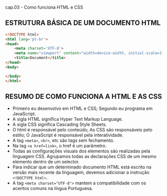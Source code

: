 cap.03 - Como funciona HTML e CSS

## ESTRUTURA BÁSICA DE UM DOCUMENTO HTML

```html
<!DOCTYPE html> 
<html lang='pt-br'> 
<head> 
    <meta charset='UTF-8'> 
    <meta name="viewport" content="width=device-width, initial-scale=1.0"> 
    <title>Document</title> 
</head> 
<body> 

</body> 
</html>
```

## RESUMO DE COMO FUNCIONA A HTML E AS CSS

- Primeiro eu desenvolvo em HTML e CSS; Segundo eu programa em JavaScript.
- A sigla HTML significa Hyper Text Markup Language.
- A sigla CSS significa Cascading Style Sheets.
- O html é responsável pelo conteúdo; As CSS são responsáveis pelo estilo; O JavaScript é responsável pela interatividade.
- A tag `<meta>`, `<br>`, etc são tags sem fechamento.
- Na tag `<a href=link>`, o href é um parâmetro.
- Todas as configurações visuais dos elementos são realizadas pela linguagem CSS. Agrupamos todas as declarações CSS de um mesmo elemento dentro de um selector.
- Para indicar que um determinado documento HTML está escrito na versão mais recente da linguagem, devemos adicionar a instrução `<!DOCTYPE html>`.
- A tag `<meta charset="UTF-8">` mantem a compatibilidade com os acentos comuns na língua Portuguesa.